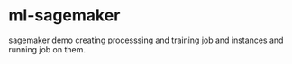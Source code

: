 # ml-sagemaker

sagemaker demo creating processsing and training job and instances and running job on them.
